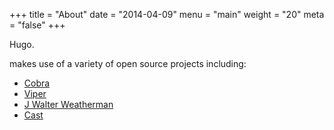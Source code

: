 +++
title = "About"
date = "2014-04-09"
menu = "main"
weight = "20"
meta = "false"
+++

Hugo.

makes use of a variety of open source projects including:

* [Cobra](https://github.com/spf13/cobra)
* [Viper](https://github.com/spf13/viper)
* [J Walter Weatherman](https://github.com/spf13/jWalterWeatherman)
* [Cast](https://github.com/spf13/cast)

